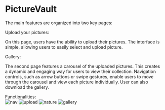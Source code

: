 # PictureVault

The main features are organized into two key pages:

Upload your pictures:

On this page, users have the ability to upload their pictures. The interface is simple, allowing users to easily select and upload picture.

Gallery:

The second page features a carousel of the uploaded pictures. This creates a dynamic and engaging way for users to view their collection.
Navigation controls, such as arrow buttons or swipe gestures, enable users to move through the carousel and view each picture individually.
User can also download the gallery.

Functionalities:  
![nav](https://github.com/Cepa95/PictureVault/assets/124800316/f0234e6b-5c8e-4a71-894c-d69b997a2e21)
![upload](https://github.com/Cepa95/PictureVault/assets/124800316/194cf558-f7f7-406b-9e6f-3e9db4195c62)
![nature](https://github.com/Cepa95/PictureVault/assets/124800316/f81a16d7-059e-47dd-bd40-8ba3e690330f)
![gallery](https://github.com/Cepa95/PictureVault/assets/124800316/f588add4-b84c-4124-bfee-9d35528d40b5)
